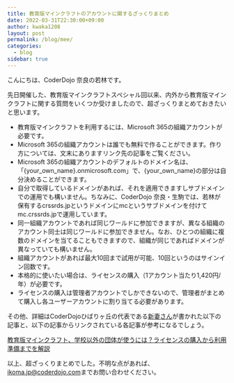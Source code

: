 ```yaml
---
title: 教育版マインクラフトのアカウントに関するざっくりまとめ
date: 2022-03-31T22:30:00+09:00
author: kwaka1208
layout: post
permalink: /blog/mee/
categories:
  - blog
sidebar: true
---
```

こんにちは、CoderDojo 奈良の若林です。

先日開催した、教育版マインクラフトスペシャル回以来、内外から教育版マインクラフトに関する質問をいくつか受けましたので、超ざっくりまとめておきたいと思います。

- 教育版マインクラフトを利用するには、Microsoft 365の組織アカウントが必要です。
- Microsoft 365の組織アカウントは誰でも無料で作ることができます。作り方については、文末にありますリンク先の記事をご覧ください。
- Microsoft 365の組織アカウントのデフォルトのドメイン名は、「{your_own_name}.onmicrosoft.com」で、{your_own_name}の部分は自分決めることができます。
- 自分で取得しているドメインがあれば、それを適用できますしサブドメインでの運用でも構いません。ちなみに、CoderDojo 奈良・生駒では、若林が保有するcrssrds.jpというドメインにmcというサブドメインを付けてmc.crssrds.jpで運用しています。
- 同一組織アカウントであれば同じワールドに参加できますが、異なる組織のアカウント同士は同じワールドに参加できません。なお、ひとつの組織に複数のドメインを当てることもできますので、組織が同じであればドメインが異なっていても構いません。
- 組織アカウントがあれば最大10回まで試用が可能、10回というのはサインイン回数です。
- 本格的に使いたい場合は、ライセンスの購入（1アカウント当たり1,420円/年）が必要です。
- ライセンスの購入は管理者アカウントでしかできないので、管理者がまとめて購入し各ユーザーアカウントに割り当てる必要があります。

その他、詳細はCoderDojoひばりヶ丘の代表である[新妻さん](https://twitter.com/Masao_Niizuma)が書かれた以下の記事と、以下の記事からリンクされている各記事が参考になるでしょう。

[教育版マインクラフト、学校以外の団体が使うには？ライセンスの購入から利用準備までを解説](https://www.watch.impress.co.jp/kodomo_it/news/1330691.html)

以上、超ざっくりまとめでした。不明な点があれば、[ikoma.jp@coderdojo.com](mailto:ikoma.jp@coderdojo.com)までお問い合わせください。